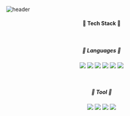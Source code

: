 ![header](https://capsule-render.vercel.app/api?type=waving&color=d1eaf5&height=250&section=header&text=Welcome&fontSize=70&animation=fadeIn&fontAlignY=38&desc=JeongSeok%20OH&descAlignY=53&descAlign=62)

#### <p align='center'> 📖 Tech Stack 📖 </p>
</br>
  
  ##### <p align='center'>💬 Languages 💬</p>
<p align='center'><img src="https://img.shields.io/badge/HTML5-E34F26?style=flat&logo=HTML5&logoColor=white" /> <img src="https://img.shields.io/badge/CSS3-1572B6?style=flat&logo=CSS3&logoColor=white" />
	<img src="https://img.shields.io/badge/JavaScript-F7DF1E?style=flat&logo=JavaScript&logoColor=white" />
	<img src="https://img.shields.io/badge/Node.js-339933?style=flat&logo=Node.js&logoColor=white" />
	<img src="https://img.shields.io/badge/express-000000?style=flat&logo=express&logoColor=white" />
    <img src="https://img.shields.io/badge/React-61DAFB?style=flat&logo=react&logoColor=white" /></p>
  
  </br>
  
  ##### <p align='center'>🧰 Tool 🧰</p>
<p align='center'>
<img src="https://img.shields.io/badge/GitHub-181717?style=flat&logo=GitHub&logoColor=white" />
<img src="https://img.shields.io/badge/Figma-F24e1e?style=flat&logo=Figma&logoColor=white" />
 <img src="https://img.shields.io/badge/MongoDB-47a248?style=flat&logo=MongoDB&logoColor=white" />
  <img src="https://img.shields.io/badge/Visualstudiocode-007acc?style=flat&logo=Visualstudiocode&logoColor=white" />
  
</p>
